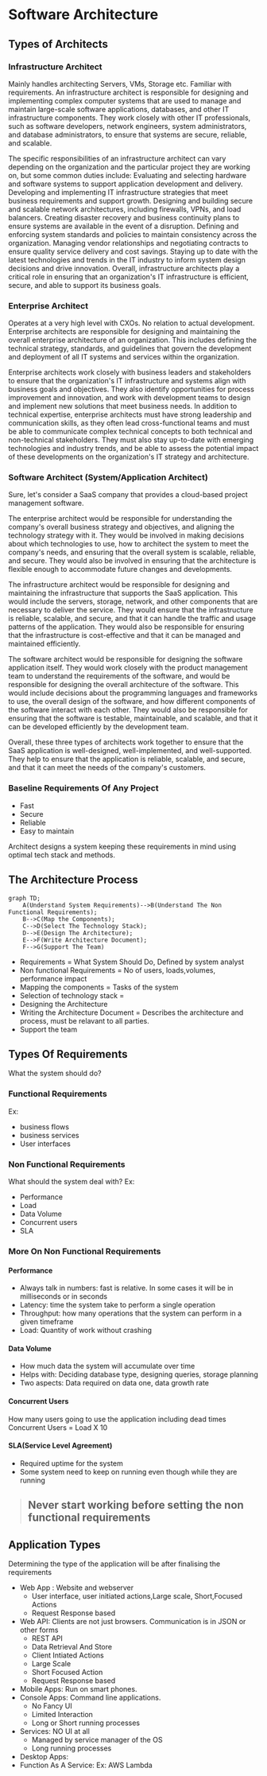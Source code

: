 # Software Architecture
## Types of Architects
### Infrastructure Architect
Mainly handles architecting Servers, VMs, Storage etc. Familiar with requirements.
An infrastructure architect is responsible for designing and implementing complex computer systems that are used to manage and maintain large-scale software applications, databases, and other IT infrastructure components. They work closely with other IT professionals, such as software developers, network engineers, system administrators, and database administrators, to ensure that systems are secure, reliable, and scalable.

The specific responsibilities of an infrastructure architect can vary depending on the organization and the particular project they are working on, but some common duties include:
Evaluating and selecting hardware and software systems to support application development and delivery.
Developing and implementing IT infrastructure strategies that meet business requirements and support growth.
Designing and building secure and scalable network architectures, including firewalls, VPNs, and load balancers.
Creating disaster recovery and business continuity plans to ensure systems are available in the event of a disruption.
Defining and enforcing system standards and policies to maintain consistency across the organization.
Managing vendor relationships and negotiating contracts to ensure quality service delivery and cost savings.
Staying up to date with the latest technologies and trends in the IT industry to inform system design decisions and drive innovation.
Overall, infrastructure architects play a critical role in ensuring that an organization's IT infrastructure is efficient, secure, and able to support its business goals.

### Enterprise Architect
Operates at a very high level with CXOs. No relation to actual development.
Enterprise architects are responsible for designing and maintaining the overall enterprise architecture of an organization. This includes defining the technical strategy, standards, and guidelines that govern the development and deployment of all IT systems and services within the organization.

Enterprise architects work closely with business leaders and stakeholders to ensure that the organization's IT infrastructure and systems align with business goals and objectives. They also identify opportunities for process improvement and innovation, and work with development teams to design and implement new solutions that meet business needs.
In addition to technical expertise, enterprise architects must have strong leadership and communication skills, as they often lead cross-functional teams and must be able to communicate complex technical concepts to both technical and non-technical stakeholders. They must also stay up-to-date with emerging technologies and industry trends, and be able to assess the potential impact of these developments on the organization's IT strategy and architecture.
### Software Architect (System/Application Architect)





Sure, let's consider a SaaS company that provides a cloud-based project management software.

The enterprise architect would be responsible for understanding the company's overall business strategy and objectives, and aligning the technology strategy with it. They would be involved in making decisions about which technologies to use, how to architect the system to meet the company's needs, and ensuring that the overall system is scalable, reliable, and secure. They would also be involved in ensuring that the architecture is flexible enough to accommodate future changes and developments.

The infrastructure architect would be responsible for designing and maintaining the infrastructure that supports the SaaS application. This would include the servers, storage, network, and other components that are necessary to deliver the service. They would ensure that the infrastructure is reliable, scalable, and secure, and that it can handle the traffic and usage patterns of the application. They would also be responsible for ensuring that the infrastructure is cost-effective and that it can be managed and maintained efficiently.


The software architect would be responsible for designing the software application itself. They would work closely with the product management team to understand the requirements of the software, and would be responsible for designing the overall architecture of the software. This would include decisions about the programming languages and frameworks to use, the overall design of the software, and how different components of the software interact with each other. They would also be responsible for ensuring that the software is testable, maintainable, and scalable, and that it can be developed efficiently by the development team.


Overall, these three types of architects work together to ensure that the SaaS application is well-designed, well-implemented, and well-supported. They help to ensure that the application is reliable, scalable, and secure, and that it can meet the needs of the company's customers.

### Baseline Requirements Of Any Project
- Fast
- Secure
- Reliable
- Easy to maintain

Architect designs a system keeping these requirements in mind using optimal tech stack and methods.

## The Architecture Process
```mermaid
graph TD;
    A(Understand System Requirements)-->B(Understand The Non Functional Requirements);
    B-->C(Map the Components);
    C-->D(Select The Technology Stack);
    D-->E(Design The Architecture);
    E-->F(Write Architecture Document);
    F-->G(Support The Team)
```

- Requirements = What System Should Do, Defined by system analyst
- Non functional Requirements = No of users, loads,volumes, performance impact
- Mapping the components = Tasks of the system
- Selection of technology stack = 
- Designing the Architecture
- Writing the Architecture Document = Describes the architecture and process, must be relavant to all parties.
- Support the team

## Types Of Requirements
What the system should do?
### Functional Requirements
Ex: 
- business flows
- business services
- User interfaces

### Non Functional Requirements
What should the system deal with?
Ex:
- Performance
- Load
- Data Volume
- Concurrent users
- SLA

### More On Non Functional Requirements
#### Performance
- Always talk in numbers: fast is relative. In some cases it will be in milliseconds or in seconds
- Latency: time the system take to perform a single operation
- Throughput: how many operations that the system can perform in a given timeframe
- Load: Quantity of work without crashing
#### Data Volume
- How much data the system will accumulate over time
- Helps with: Deciding database type, designing queries, storage planning
- Two aspects: Data required on data one, data growth rate
#### Concurrent Users
How many users going to use the application including dead times
Concurrent Users = Load X 10
#### SLA(Service Level Agreement)
- Required uptime for the system
- Some system need to keep on running even though while they are running

> ## Never start working before setting the non functional requirements

## Application Types
Determining the type of the application will be after finalising the requirements
- Web App : Website and webserver
    - User interface, user initiated actions,Large scale, Short,Focused Actions
    - Request Response based
- Web API: Clients are not just browsers. Communication is in JSON or other forms
    - REST API
    - Data Retrieval And Store
    - Client Intiated Actions
    - Large Scale
    - Short Focused Action
    - Request Response based
- Mobile Apps: Run on smart phones.
- Console Apps: Command line applications.
    - No Fancy UI
    - Limited Interaction
    - Long or Short running processes
- Services: NO UI at all
    - Managed by service manager of the OS
    - Long running processes
- Desktop Apps:
- Function As A Service: Ex: AWS Lambda    





